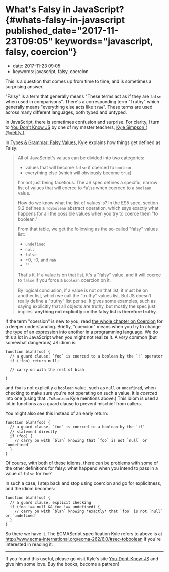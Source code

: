 What\'s Falsy in JavaScript? {#whats-falsy-in-javascript published_date="2017-11-23T09:05" keywords="javascript, falsy, coercion"}
============================

-   date: 2017-11-23 09:05
-   keywords: javascript, falsy, coercion

This is a question that comes up from time to time, and is sometimes a surprising answer.

\"Falsy\" is a term that generally means \"These terms act as if they are `false` when used in comparisons\". There\'s a corresponding term \"Truthy\" which generally means \"everything else acts like `true`\". These terms are used across many different languages, both typed and untyped.

In JavaScript, there is sometimes confusion and surprise. For clarity, I turn to [You Don\'t Know JS](https://github.com/getify/You-Dont-Know-JS) by one of my master teachers, [Kyle Simpson ( @getify )](<https://github.com/getify/You-Dont-Know-JS>).

In [Types & Grammar: Falsy Values](https://github.com/getify/You-Dont-Know-JS/blob/master/types%20%26%20grammar/ch4.md#falsy-values), Kyle explains how things get defined as Falsy:

> All of JavaScript\'s values can be divided into two categories:
>
> -   values that will become `false` if coerced to `boolean`
> -   everything else (which will obviously become `true`)
>
> I\'m not just being facetious. The JS spec defines a specific, narrow list of values that will coerce to `false` when coerced to a `boolean` value.
>
> How do we know what the list of values is? In the ES5 spec, section 9.2 defines a `ToBoolean` abstract operation, which says exactly what happens for all the possible values when you try to coerce them \"to boolean.\"
>
> From that table, we get the following as the so-called \"falsy\" values list:
>
> -   `undefined`
> -   `null`
> -   `false`
> -   +0, -0, and `NaN`
> -   \"\"
>
> That\'s it. If a value is on that list, it\'s a \"falsy\" value, and it will coerce to `false` if you force a `boolean` coercion on it.
>
> By logical conclusion, if a value is not on that list, it must be on another list, which we call the \"truthy\" values list. But JS doesn\'t really define a \"truthy\" list per se. It gives some examples, such as saying explicitly that all objects are truthy, but mostly the spec just implies: **anything not explicitly on the falsy list is therefore truthy**.

If the term \"coersion\" is new to you, read [the whole chapter on Coercion](https://github.com/getify/You-Dont-Know-JS/blob/master/types%20%26%20grammar/ch4.md#falsy-values) for a deeper understanding. Briefly, \"coercion\" means when you try to change the type of an expression into another in a programming language. We do this a lot in JavaScript when you might not realize it. A *very* common (but somewhat dangerous) JS idiom is:

``` {.javascript}
function blah(foo) {
  // a guard clause; `foo` is coerced to a boolean by the `!` operator
  if (!foo) return null;

  // carry on with the rest of blah

}
```

and `foo` is not explicitly a `boolean` value, such as `null` or `undefined`, when checking to make sure you\'re not operating on such a value, it is *coerced* into one (using that `.ToBoolean` Kyle mentions above.) This idiom is used a lot in functions as a guard clause to prevent mischief from callers.

You might also see this instead of an early return:

``` {.javascript}
function blah(foo) {
  // a guard clause, `foo` is coerced to a boolean by the `if`
  // statement directly
  if (foo) {
    // carry on with `blah` knowing that `foo` is not `null` or `undefined`
  }
}
```

Of course, with both of these idioms, there can be problems with some of the other definitions for falsy: what happend when you intend to pass in a value of `false` for `foo`?

In such a case, I step back and stop using coercion and go for explicitness, and the idiom becomes:

``` {.javascript}
function blah(foo) {
  // a guard clause, explicit checking
  if (foo !== null && foo !== undefined) {
    // carry on with `blah` knowing *exactly* that `foo` is not `null` or `undefined`
  }
}
```

So there we have it. The ECMAScript specification Kyle refers to above is at <http://www.ecma-international.org/ecma-262/6.0/#sec-toboolean> if you\'re interested in reading it.

------------------------------------------------------------------------

If you found this useful, please go visit Kyle\'s site [You-Dont-Know-JS](https://github.com/getify/You-Dont-Know-JS) and give him some love. Buy the books, become a patreon!
